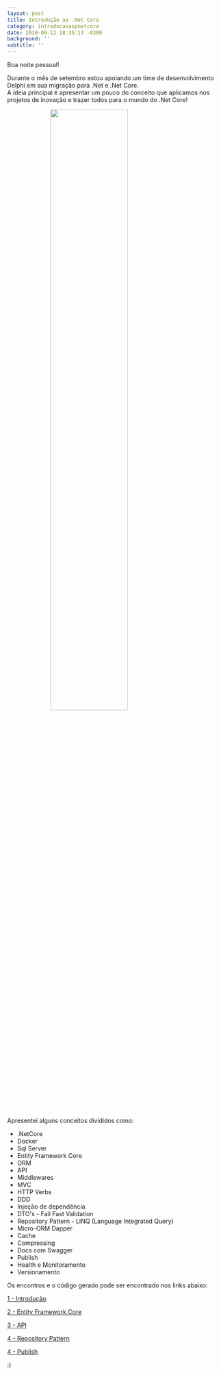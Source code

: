 ```yaml
---
layout: post
title: Introdução ao .Net Core
category: introducaoaspnetcore
date: 2019-09-12 18:35:13 -0300
background: ''
subtitle: ''
---
```


Boa noite pessoal!  

Durante o mês de setembro estou apoiando um time de desenvolvimento Delphi em sua migração para .Net e .Net Core.  
A ideia principal é apresentar um pouco do conceito que aplicamos nos projetos de inovação e trazer todos para o mundo do .Net Core!  

<div>
  <row>
     <img src="/img/posts/aspnetcore.gif" style="display: block; margin: 0 auto; width: 60%"> 
  </row>
</div>

Apresentei alguns conceitos divididos como:  

- .NetCore  
- Docker  
- Sql Server  
- Entity Framework Core  
- ORM  
- API  
- Middlewares  
- MVC  
- HTTP Verbs  
- DDD  
- Injeção de dependência  
- DTO's - Fail Fast Validation  
- Repository Pattern - LINQ (Language Integrated Query)  
- Micro-ORM Dapper  
- Cache  
- Compressing  
- Docs com Swagger  
- Publish  
- Health e Monitoramento  
- Versionamento  

Os encontros e o código gerado pode ser encontrado nos links abaixo:  

[1 - Introdução ](https://github.com/leduqueiroz/introducaoaspnetcore/tree/master/netcore-intro)  

[2 - Entity Framework Core ](https://github.com/leduqueiroz/introducaoaspnetcore/tree/master/netcore-entityframeworkcore)  

[3 - API ](https://github.com/leduqueiroz/introducaoaspnetcore/tree/master/netcore-api)  
  
[4 - Repository Pattern ](https://github.com/leduqueiroz/introducaoaspnetcore/tree/master/netcore-repositorty-pattern)

[4 - Publish ](https://github.com/leduqueiroz/introducaoaspnetcore/tree/master/netcore-publish)
  
:)
